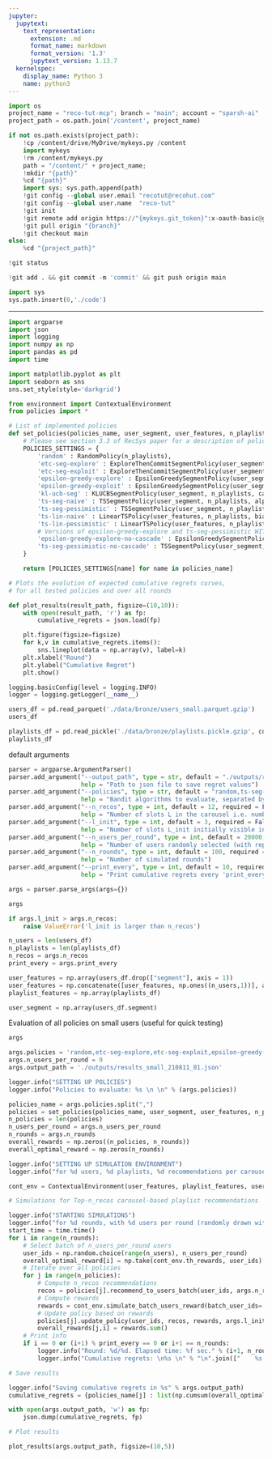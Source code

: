 ```yaml
---
jupyter:
  jupytext:
    text_representation:
      extension: .md
      format_name: markdown
      format_version: '1.3'
      jupytext_version: 1.13.7
  kernelspec:
    display_name: Python 3
    name: python3
---
```


```python id="EypIbWutrmGL" executionInfo={"status": "ok", "timestamp": 1628693243072, "user_tz": -330, "elapsed": 20, "user": {"displayName": "Sparsh Agarwal", "photoUrl": "", "userId": "13037694610922482904"}}
import os
project_name = "reco-tut-mcp"; branch = "main"; account = "sparsh-ai"
project_path = os.path.join('/content', project_name)
```

```python id="86MgMsi_GD70" colab={"base_uri": "https://localhost:8080/"} executionInfo={"status": "ok", "timestamp": 1628693245487, "user_tz": -330, "elapsed": 2431, "user": {"displayName": "Sparsh Agarwal", "photoUrl": "", "userId": "13037694610922482904"}} outputId="1ca05732-5c7d-4d3f-84b2-195b3743f75c"
if not os.path.exists(project_path):
    !cp /content/drive/MyDrive/mykeys.py /content
    import mykeys
    !rm /content/mykeys.py
    path = "/content/" + project_name; 
    !mkdir "{path}"
    %cd "{path}"
    import sys; sys.path.append(path)
    !git config --global user.email "recotut@recohut.com"
    !git config --global user.name  "reco-tut"
    !git init
    !git remote add origin https://"{mykeys.git_token}":x-oauth-basic@github.com/"{account}"/"{project_name}".git
    !git pull origin "{branch}"
    !git checkout main
else:
    %cd "{project_path}"
```

```python colab={"base_uri": "https://localhost:8080/"} id="26O1ZyzvsGVK" executionInfo={"status": "ok", "timestamp": 1628695539340, "user_tz": -330, "elapsed": 639, "user": {"displayName": "Sparsh Agarwal", "photoUrl": "", "userId": "13037694610922482904"}} outputId="4d94214b-de63-494e-aafa-cea02b6f4719"
!git status
```

```python colab={"base_uri": "https://localhost:8080/"} id="JvukJ591sHVZ" executionInfo={"status": "ok", "timestamp": 1628695772495, "user_tz": -330, "elapsed": 833, "user": {"displayName": "Sparsh Agarwal", "photoUrl": "", "userId": "13037694610922482904"}} outputId="ae8b1ad2-0207-483d-89cb-e7d44a70594b"
!git add . && git commit -m 'commit' && git push origin main
```

```python id="1SNR9qJYtMaA" executionInfo={"status": "ok", "timestamp": 1628693692797, "user_tz": -330, "elapsed": 434, "user": {"displayName": "Sparsh Agarwal", "photoUrl": "", "userId": "13037694610922482904"}}
import sys
sys.path.insert(0,'./code')
```

<!-- #region id="ow5N4xQ6rp-X" -->
---
<!-- #endregion -->

```python id="h529-OAFtZvL" executionInfo={"status": "ok", "timestamp": 1628695267689, "user_tz": -330, "elapsed": 3518, "user": {"displayName": "Sparsh Agarwal", "photoUrl": "", "userId": "13037694610922482904"}}
import argparse
import json
import logging
import numpy as np
import pandas as pd
import time

import matplotlib.pyplot as plt
import seaborn as sns
sns.set_style(style='darkgrid')

from environment import ContextualEnvironment
from policies import *
```

```python id="xAKrsCgothQo" executionInfo={"status": "ok", "timestamp": 1628693954447, "user_tz": -330, "elapsed": 670, "user": {"displayName": "Sparsh Agarwal", "photoUrl": "", "userId": "13037694610922482904"}}
# List of implemented policies
def set_policies(policies_name, user_segment, user_features, n_playlists):
    # Please see section 3.3 of RecSys paper for a description of policies
    POLICIES_SETTINGS = {
        'random' : RandomPolicy(n_playlists),
        'etc-seg-explore' : ExploreThenCommitSegmentPolicy(user_segment, n_playlists, min_n = 100, cascade_model = True),
        'etc-seg-exploit' : ExploreThenCommitSegmentPolicy(user_segment, n_playlists, min_n = 20, cascade_model = True),
        'epsilon-greedy-explore' : EpsilonGreedySegmentPolicy(user_segment, n_playlists, epsilon = 0.1, cascade_model = True),
        'epsilon-greedy-exploit' : EpsilonGreedySegmentPolicy(user_segment, n_playlists, epsilon = 0.01, cascade_model = True),
        'kl-ucb-seg' : KLUCBSegmentPolicy(user_segment, n_playlists, cascade_model = True),
        'ts-seg-naive' : TSSegmentPolicy(user_segment, n_playlists, alpha_zero = 1, beta_zero = 1, cascade_model = True),
        'ts-seg-pessimistic' : TSSegmentPolicy(user_segment, n_playlists, alpha_zero = 1, beta_zero = 99, cascade_model = True),
        'ts-lin-naive' : LinearTSPolicy(user_features, n_playlists, bias = 0.0, cascade_model = True),
        'ts-lin-pessimistic' : LinearTSPolicy(user_features, n_playlists, bias = -5.0, cascade_model = True),
        # Versions of epsilon-greedy-explore and ts-seg-pessimistic WITHOUT cascade model
        'epsilon-greedy-explore-no-cascade' : EpsilonGreedySegmentPolicy(user_segment, n_playlists, epsilon = 0.1, cascade_model = False),
        'ts-seg-pessimistic-no-cascade' : TSSegmentPolicy(user_segment, n_playlists, alpha_zero = 1, beta_zero = 99, cascade_model = False)
    }

    return [POLICIES_SETTINGS[name] for name in policies_name]
```

```python id="hEBbA-e5zZGG" executionInfo={"status": "ok", "timestamp": 1628695407933, "user_tz": -330, "elapsed": 609, "user": {"displayName": "Sparsh Agarwal", "photoUrl": "", "userId": "13037694610922482904"}}
# Plots the evolution of expected cumulative regrets curves,
# for all tested policies and over all rounds

def plot_results(result_path, figsize=(10,10)):
    with open(result_path, 'r') as fp:
        cumulative_regrets = json.load(fp)

    plt.figure(figsize=figsize)
    for k,v in cumulative_regrets.items():
        sns.lineplot(data = np.array(v), label=k)
    plt.xlabel("Round")
    plt.ylabel("Cumulative Regret")
    plt.show()
```

```python id="2c07xUu1vNrV" executionInfo={"status": "ok", "timestamp": 1628694177216, "user_tz": -330, "elapsed": 537, "user": {"displayName": "Sparsh Agarwal", "photoUrl": "", "userId": "13037694610922482904"}}
logging.basicConfig(level = logging.INFO)
logger = logging.getLogger(__name__)
```

```python colab={"base_uri": "https://localhost:8080/", "height": 377} id="qNkVh_nath6e" executionInfo={"status": "ok", "timestamp": 1628694245158, "user_tz": -330, "elapsed": 650, "user": {"displayName": "Sparsh Agarwal", "photoUrl": "", "userId": "13037694610922482904"}} outputId="666ce188-d71e-43ef-d2aa-44200b3e8896"
users_df = pd.read_parquet('./data/bronze/users_small.parquet.gzip')
users_df
```

```python colab={"base_uri": "https://localhost:8080/", "height": 439} id="nDbKhqkpt7YM" executionInfo={"status": "ok", "timestamp": 1628694246408, "user_tz": -330, "elapsed": 10, "user": {"displayName": "Sparsh Agarwal", "photoUrl": "", "userId": "13037694610922482904"}} outputId="eb527ecc-13a8-48d7-af64-48a98bb8c9bb"
playlists_df = pd.read_pickle('./data/bronze/playlists.pickle.gzip', compression='gzip')
playlists_df
```

<!-- #region id="KBxrt5K_xgeA" -->
default arguments
<!-- #endregion -->

```python colab={"base_uri": "https://localhost:8080/"} id="iFGxRtqfubru" executionInfo={"status": "ok", "timestamp": 1628695024315, "user_tz": -330, "elapsed": 1315, "user": {"displayName": "Sparsh Agarwal", "photoUrl": "", "userId": "13037694610922482904"}} outputId="8e80af80-cd0b-4fdb-fc51-35898ac19396"
parser = argparse.ArgumentParser()
parser.add_argument("--output_path", type = str, default = "./outputs/results_2021_08_11.json", required = False,
                    help = "Path to json file to save regret values")
parser.add_argument("--policies", type = str, default = "random,ts-seg-naive", required = False,
                    help = "Bandit algorithms to evaluate, separated by commas")
parser.add_argument("--n_recos", type = int, default = 12, required = False,
                    help = "Number of slots L in the carousel i.e. number of recommendations to provide")
parser.add_argument("--l_init", type = int, default = 3, required = False,
                    help = "Number of slots L_init initially visible in the carousel")
parser.add_argument("--n_users_per_round", type = int, default = 20000, required = False,
                    help = "Number of users randomly selected (with replacement) per round")
parser.add_argument("--n_rounds", type = int, default = 100, required = False,
                    help = "Number of simulated rounds")
parser.add_argument("--print_every", type = int, default = 10, required = False,
                    help = "Print cumulative regrets every 'print_every' round")

args = parser.parse_args(args={})

args
```

```python id="tT-xp09zvDkw" executionInfo={"status": "ok", "timestamp": 1628694307525, "user_tz": -330, "elapsed": 1047, "user": {"displayName": "Sparsh Agarwal", "photoUrl": "", "userId": "13037694610922482904"}}
if args.l_init > args.n_recos:
    raise ValueError('l_init is larger than n_recos')
```

```python id="Gh53N9-VvKIu" executionInfo={"status": "ok", "timestamp": 1628694286820, "user_tz": -330, "elapsed": 425, "user": {"displayName": "Sparsh Agarwal", "photoUrl": "", "userId": "13037694610922482904"}}
n_users = len(users_df)
n_playlists = len(playlists_df)
n_recos = args.n_recos
print_every = args.print_every

user_features = np.array(users_df.drop(["segment"], axis = 1))
user_features = np.concatenate([user_features, np.ones((n_users,1))], axis = 1)
playlist_features = np.array(playlists_df)

user_segment = np.array(users_df.segment)
```

<!-- #region id="f9-ExnPFxk0_" -->
Evaluation of all policies on small users (useful for quick testing)
<!-- #endregion -->

```python colab={"base_uri": "https://localhost:8080/"} id="sKWj37w_yFwY" executionInfo={"status": "ok", "timestamp": 1628695017601, "user_tz": -330, "elapsed": 13, "user": {"displayName": "Sparsh Agarwal", "photoUrl": "", "userId": "13037694610922482904"}} outputId="5e58588e-2101-400f-dde9-152257b285ee"
args
```

```python id="Pa2z2A_WyHgR" executionInfo={"status": "ok", "timestamp": 1628695209373, "user_tz": -330, "elapsed": 6, "user": {"displayName": "Sparsh Agarwal", "photoUrl": "", "userId": "13037694610922482904"}}
args.policies = 'random,etc-seg-explore,etc-seg-exploit,epsilon-greedy-explore,epsilon-greedy-exploit,kl-ucb-seg,ts-seg-naive,ts-seg-pessimistic,ts-lin-naive,ts-lin-pessimistic'
args.n_users_per_round = 9
args.output_path = './outputs/results_small_210811_01.json'
```

```python colab={"base_uri": "https://localhost:8080/"} id="8mc3mA1UxpuW" executionInfo={"status": "ok", "timestamp": 1628695086127, "user_tz": -330, "elapsed": 600, "user": {"displayName": "Sparsh Agarwal", "photoUrl": "", "userId": "13037694610922482904"}} outputId="6d72d126-0fe7-4c33-b1f3-70c5c0f61788"
logger.info("SETTING UP POLICIES")
logger.info("Policies to evaluate: %s \n \n" % (args.policies))

policies_name = args.policies.split(",")
policies = set_policies(policies_name, user_segment, user_features, n_playlists)
n_policies = len(policies)
n_users_per_round = args.n_users_per_round
n_rounds = args.n_rounds
overall_rewards = np.zeros((n_policies, n_rounds))
overall_optimal_reward = np.zeros(n_rounds)
```

```python colab={"base_uri": "https://localhost:8080/"} id="LiQS2yE8v7rI" executionInfo={"status": "ok", "timestamp": 1628695090654, "user_tz": -330, "elapsed": 643, "user": {"displayName": "Sparsh Agarwal", "photoUrl": "", "userId": "13037694610922482904"}} outputId="fb109e8b-d81e-41bc-d4df-439e2cb151b7"
logger.info("SETTING UP SIMULATION ENVIRONMENT")
logger.info("for %d users, %d playlists, %d recommendations per carousel \n \n" % (n_users, n_playlists, n_recos))

cont_env = ContextualEnvironment(user_features, playlist_features, user_segment, n_recos)
```

```python colab={"base_uri": "https://localhost:8080/"} id="CL6WOxLBwN1q" executionInfo={"status": "ok", "timestamp": 1628695129117, "user_tz": -330, "elapsed": 27379, "user": {"displayName": "Sparsh Agarwal", "photoUrl": "", "userId": "13037694610922482904"}} outputId="a5bbc55c-424b-4864-af6f-3accf249aac0"
# Simulations for Top-n_recos carousel-based playlist recommendations

logger.info("STARTING SIMULATIONS")
logger.info("for %d rounds, with %d users per round (randomly drawn with replacement)\n \n" % (n_rounds, n_users_per_round))
start_time = time.time()
for i in range(n_rounds):
    # Select batch of n_users_per_round users
    user_ids = np.random.choice(range(n_users), n_users_per_round)
    overall_optimal_reward[i] = np.take(cont_env.th_rewards, user_ids).sum()
    # Iterate over all policies
    for j in range(n_policies):
        # Compute n_recos recommendations
        recos = policies[j].recommend_to_users_batch(user_ids, args.n_recos, args.l_init)
        # Compute rewards
        rewards = cont_env.simulate_batch_users_reward(batch_user_ids= user_ids, batch_recos=recos)
        # Update policy based on rewards
        policies[j].update_policy(user_ids, recos, rewards, args.l_init)
        overall_rewards[j,i] = rewards.sum()
    # Print info
    if i == 0 or (i+1) % print_every == 0 or i+1 == n_rounds:
        logger.info("Round: %d/%d. Elapsed time: %f sec." % (i+1, n_rounds, time.time() - start_time))
        logger.info("Cumulative regrets: \n%s \n" % "\n".join(["	%s : %s" % (policies_name[j], str(np.sum(overall_optimal_reward - overall_rewards[j]))) for j in range(n_policies)]))
```

```python id="Y8Zw_6uTGD71" colab={"base_uri": "https://localhost:8080/"} executionInfo={"status": "ok", "timestamp": 1628695216250, "user_tz": -330, "elapsed": 837, "user": {"displayName": "Sparsh Agarwal", "photoUrl": "", "userId": "13037694610922482904"}} outputId="c6fe097d-2c14-4656-d316-e82fd9f66fe3"
# Save results

logger.info("Saving cumulative regrets in %s" % args.output_path)
cumulative_regrets = {policies_name[j] : list(np.cumsum(overall_optimal_reward - overall_rewards[j])) for j in range(n_policies)}

with open(args.output_path, 'w') as fp:
    json.dump(cumulative_regrets, fp)
```

```python colab={"base_uri": "https://localhost:8080/", "height": 334} id="C6yOzUDzr9Qt" executionInfo={"status": "ok", "timestamp": 1628695443808, "user_tz": -330, "elapsed": 3104, "user": {"displayName": "Sparsh Agarwal", "photoUrl": "", "userId": "13037694610922482904"}} outputId="952d1827-f100-4726-e36f-8a6ddf95c519"
# Plot results

plot_results(args.output_path, figsize=(10,5))
```
